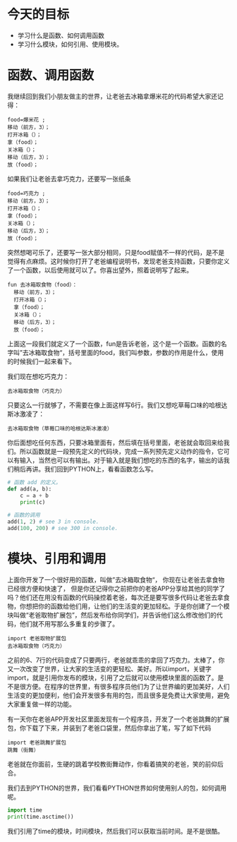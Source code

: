 # 今天的目标

- 学习什么是函数、如何调用函数
- 学习什么模块，如何引用、使用模块。

# 函数、调用函数

我继续回到我们小朋友做主的世界，让老爸去冰箱拿爆米花的代码希望大家还记得：

```
food=爆米花 ;
移动（前方，3）；
打开冰箱（）；
拿（food）；
关冰箱（）；
移动（后方，3）；
放（food）；
```

如果我们让老爸去拿巧克力，还要写一张纸条

```
food=巧克力 ;
移动（前方，3）；
打开冰箱（）；
拿（food）；
关冰箱（）；
移动（后方，3）；
放（food）；
```

突然想喝可乐了，还要写一张大部分相同，只是food赋值不一样的代码，是不是觉得有点麻烦。这时候你打开了老爸编程说明书，发现老爸支持函数，只要你定义了一个函数，以后使用就可以了。你喜出望外，照着说明写了起来。

```
fun 去冰箱取食物（food）：
  移动（前方，3）；
  打开冰箱（）；
  拿（food）；
  关冰箱（）；
  移动（后方，3）；
  放（food）；
```

上面这一段我们就定义了一个函数，fun是告诉老爸，这个是一个函数。函数的名字叫”去冰箱取食物“，括号里面的food，我们叫参数，参数的作用是什么，使用的时候我们一起来看下。

我们现在想吃巧克力：

```
去冰箱取食物（巧克力）
```

只要这么一行就够了，不需要在像上面这样写6行。我们又想吃草莓口味的哈根达斯冰激凌了：

```
去冰箱取食物（草莓口味的哈根达斯冰激凌）
```

你后面想吃任何东西，只要冰箱里面有，然后填在括号里面，老爸就会取回来给我们。所以函数就是一段预先定义的代码块，完成一系列预先定义动作的指令，它可以有输入，当然也可以有输出。对于输入就是我们想吃的东西的名字，输出的话我们稍后再讲。我们回到PYTHON上，看看函数怎么写。

```python
# 函数 add 的定义。
def add(a, b):
	c = a + b
	print(c)
	
# 函数的调用	
add(1, 2) # see 3 in console.
add(100, 200) # see 300 in console.
```



# 模块、引用和调用

上面你开发了一个很好用的函数，叫做”去冰箱取食物“， 你现在让老爸去拿食物已经很方便和快速了， 但是你还记得你之前把你的老爸APP分享给其他的同学了吗？他们还在用没有函数的代码操控着老爸，每次还是要写很多代码让老爸去拿食物，你想把你的函数给他们用，让他们的生活变的更加轻松。于是你创建了一个模块叫做“老爸取物扩展包”，然后发布给你同学们，并告诉他们这么修改他们的代码，他们就不用写那么多重复的步骤了。

```
import 老爸取物扩展包
去冰箱取食物（巧克力）
```

之前的6、7行的代码变成了只要两行，老爸就乖乖的拿回了巧克力。太棒了，你又一次改变了世界，让大家的生活变的更轻松、美好。所以import，关键字import，就是引用你发布的模块，引用了之后就可以使用模块里面的函数了。是不是很方便。在程序的世界里，有很多程序员他们为了让世界编的更加美好，人们生活变的更加便利，他们会开发很多有用的包，而且很多是免费让大家使用，避免大家重复做一样的功能。

有一天你在老爸APP开发社区里面发现有一个程序员，开发了一个老爸跳舞的扩展包，你下载了下来，并装到了老爸口袋里，然后你拿出了笔，写了如下代码

```
import 老爸跳舞扩展包
跳舞（街舞）
```

老爸就在你面前，生硬的跳着学校教街舞动作，你看着搞笑的老爸，笑的前仰后合。

我们去到PYTHON的世界，我们看看PYTHON世界如何使用别人的包，如何调用呢。

```python
import time
print(time.asctime())
```

我们引用了time的模块，时间模块，然后我们可以获取当前时间。是不是很酷。